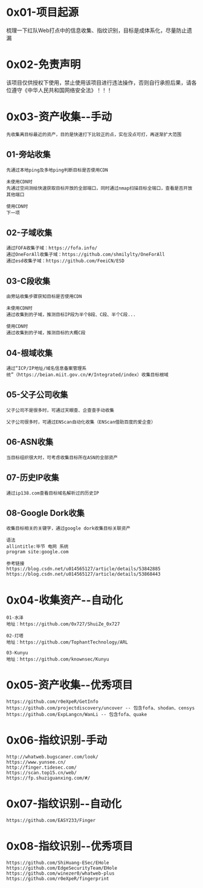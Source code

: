 # 0x01-项目起源
梳理一下红队Web打点中的信息收集、指纹识别，目标是成体系化，尽量防止遗漏

# 0x02-免责声明
该项目仅供授权下使用，禁止使用该项目进行违法操作，否则自行承担后果，请各位遵守《中华人民共和国网络安全法》！！！

# 0x03-资产收集--手动
```
先收集离目标最近的资产，目的是快速打下比较正的点，实在没点可打，再逐渐扩大范围
```
## 01-旁站收集
```
先通过本地ping及多地ping判断目标是否使用CDN

未使用CDN时
先通过空间测绘快速获取目标开放的全部端口，同时通过nmap扫描目标全端口，查看是否开放其他端口

使用CDN时
下一项
```
## 02-子域收集
```
通过FOFA收集子域：https://fofa.info/
通过OneForAll收集子域：https://github.com/shmilylty/OneForAll
通过esd收集子域：https://github.com/FeeiCN/ESD
```
## 03-C段收集
```
由旁站收集步骤获知目标是否使用CDN

未使用CDN时
通过收集到的子域，推测目标IP段为半个B段、C段、半个C段...

使用CDN时
通过收集到的子域，推测目标的大概C段
```
## 04-根域收集
```
通过“ICP/IP地址/域名信息备案管理系统”（https://beian.miit.gov.cn/#/Integrated/index）收集目标根域
```
## 05-父子公司收集
```
父子公司不是很多时，可通过天眼查、企查查手动收集

父子公司很多时，可通过ENScan自动化收集（ENScan借助百度的爱企查）
```
## 06-ASN收集
```
当目标组织很大时，可考虑收集目标所在ASN的全部资产
```
## 07-历史IP收集
```
通过ip138.com查看目标域名解析过的历史IP
```
## 08-Google Dork收集
```
收集目标相关的关键字，通过google dork收集目标关联资产

语法
allintitle:毕节 电网 系统
program site:google.com

参考链接
https://blog.csdn.net/u014565127/article/details/53842885
https://blog.csdn.net/u014565127/article/details/53868443
```
# 0x04-收集资产--自动化
```
01-水泽
地址：https://github.com/0x727/ShuiZe_0x727

02-灯塔
地址：https://github.com/TophantTechnology/ARL

03-Kunyu
地址：https://github.com/knownsec/Kunyu
```
# 0x05-资产收集--优秀项目
```
https://github.com/r0eXpeR/GetInfo
https://github.com/projectdiscovery/uncover -- 包含fofa、shodan、censys
https://github.com/ExpLangcn/WanLi -- 包含fofa、quake
```
# 0x06-指纹识别-手动
```
http://whatweb.bugscaner.com/look/
https://www.yunsee.cn/
http://finger.tidesec.com/
https://scan.top15.cn/web/
https://fp.shuziguanxing.com/#/
```
# 0x07-指纹识别--自动化
```
https://github.com/EASY233/Finger
```
# 0x08-指纹识别--优秀项目
```
https://github.com/ShiHuang-ESec/EHole
https://github.com/EdgeSecurityTeam/EHole
https://github.com/winezer0/whatweb-plus
https://github.com/r0eXpeR/fingerprint
```